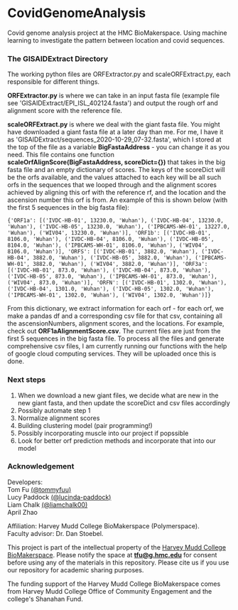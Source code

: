 # CovidGenomeAnalysis

Covid genome analysis project at the HMC BioMakerspace. Using machine learning to investigate the pattern between location and covid sequences.

### The GISAIDExtract Directory

The working python files are ORFExtractor.py and scaleORFExtract.py, each responsible for different things.

**ORFExtractor.py** is where we can take in an input fasta file (example file see 'GISAIDExtract/EPI_ISL_402124.fasta') and output the rough orf and alignment score with the reference file.

**scaleORFExtract.py** is where we deal with the giant fasta file. You might have downloaded a giant fasta file at a later day than me. For me, I have it as 'GISAIDExtract/sequences_2020-10-29_07-32.fasta', which I stored at the top of the file as a variable **BigFastaAddress** - you can change it as you need. This file contains one function **scaleOrfAlignScore(BigFastaAddress, scoreDict={})** that takes in the big fasta file and an empty dictionary of scores. The keys of the scoreDict will be the orfs available, and the values attached to each key will be all such orfs in the sequences that we looped through and the alignment scores achieved by aligning this orf with the reference rf, and the location and the ascension number this orf is from. An example of this is shown below (with the first 5 sequences in the big fasta file):

```
{'ORF1a': [('IVDC-HB-01', 13230.0, 'Wuhan'), ('IVDC-HB-04', 13230.0, 'Wuhan'), ('IVDC-HB-05', 13230.0, 'Wuhan'), ('IPBCAMS-WH-01', 13227.0, 'Wuhan'), ('WIV04', 13230.0, 'Wuhan')], 'ORF1b': [('IVDC-HB-01', 8106.0, 'Wuhan'), ('IVDC-HB-04', 8106.0, 'Wuhan'), ('IVDC-HB-05', 8104.0, 'Wuhan'), ('IPBCAMS-WH-01', 8106.0, 'Wuhan'), ('WIV04', 8106.0, 'Wuhan')], 'ORFS': [('IVDC-HB-01', 3882.0, 'Wuhan'), ('IVDC-HB-04', 3882.0, 'Wuhan'), ('IVDC-HB-05', 3882.0, 'Wuhan'), ('IPBCAMS-WH-01', 3882.0, 'Wuhan'), ('WIV04', 3882.0, 'Wuhan')], 'ORF3a': [('IVDC-HB-01', 873.0, 'Wuhan'), ('IVDC-HB-04', 873.0, 'Wuhan'), ('IVDC-HB-05', 873.0, 'Wuhan'), ('IPBCAMS-WH-01', 873.0, 'Wuhan'), ('WIV04', 873.0, 'Wuhan')], 'ORFN': [('IVDC-HB-01', 1302.0, 'Wuhan'), ('IVDC-HB-04', 1301.0, 'Wuhan'), ('IVDC-HB-05', 1302.0, 'Wuhan'), ('IPBCAMS-WH-01', 1302.0, 'Wuhan'), ('WIV04', 1302.0, 'Wuhan')]}
```

From this dictionary, we extract information for each orf - for each orf, we make a pandas df and a corresponding csv file for that csv, containing all the ascensionNumbers, alignment scores, and the locations. For example, check out **ORF1aAlignmentScore.csv**. The current files are just from the first 5 sequences in the big fasta file. To process all the files and generate comprehensive csv files, I am currently running our functions with the help of google cloud computing services. They will be uploaded once this is done.

### Next steps

1. When we download a new giant files, we decide what are new in the new giant fasta, and then update the scoreDict and csv files accordingly
2. Possibly automate step 1
3. Normalize alignment scores
4. Building clustering model (pair programming!)
5. Possibly incorporating muscle into our project if popssible
6. Look for better orf prediction methods and incorporate that into our model

### Acknowledgement

Developers:\
Tom Fu [(@tommyfuu)](https://github.com/tommyfuu)\
Lucy Paddock [(@lucinda-paddock)](https://github.com/lucinda-paddock)\
Liam Chalk [(@liamchalk00)](https://github.com/liamchalk00)\
April Zhao

Affiliation: Harvey Mudd College BioMakerspace (Polymerspace). \
Faculty advisor: Dr. Dan Stoebel.

This project is part of the intellectual property of the [Harvey Mudd College BioMakerspace](https://biomakerspace.com/). Please notify the space at **tfu@g.hmc.edu** for consent before using any of the materials in this repository. Please cite us if you use our repository for academic sharing purposes.

The funding support of the Harvey Mudd College BioMakerspace comes from Harvey Mudd College Office of Community Engagement and the college's Shanahan Fund.
